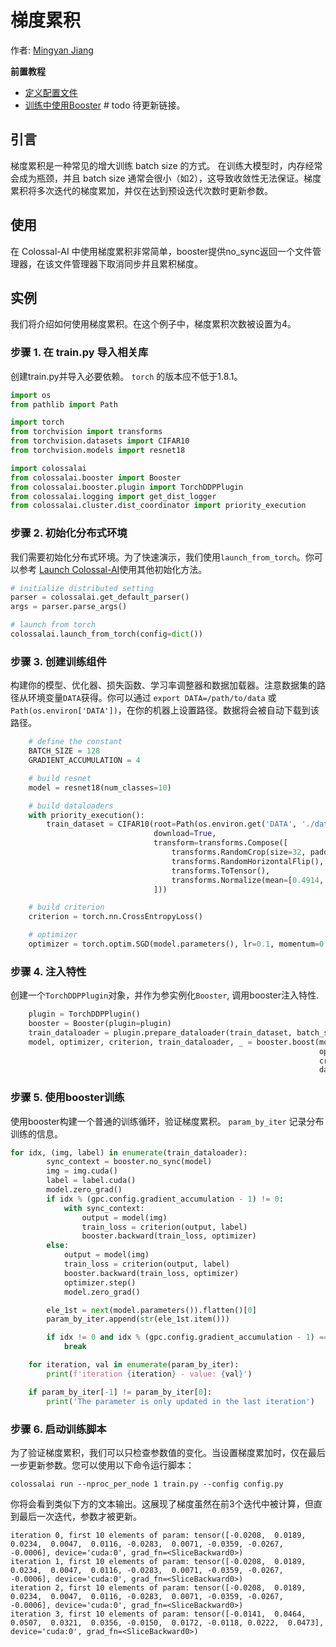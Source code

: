 # 梯度累积

作者: [Mingyan Jiang](https://github.com/jiangmingyan)

**前置教程**
- [定义配置文件](../basics/define_your_config.md)
- [训练中使用Booster](../basics/engine_trainer.md) # todo 待更新链接。

## 引言

梯度累积是一种常见的增大训练 batch size 的方式。 在训练大模型时，内存经常会成为瓶颈，并且 batch size 通常会很小（如2），这导致收敛性无法保证。梯度累积将多次迭代的梯度累加，并仅在达到预设迭代次数时更新参数。

## 使用

在 Colossal-AI 中使用梯度累积非常简单，booster提供no_sync返回一个文件管理器，在该文件管理器下取消同步并且累积梯度。

## 实例

我们将介绍如何使用梯度累积。在这个例子中，梯度累积次数被设置为4。

### 步骤 1. 在 train.py 导入相关库
创建train.py并导入必要依赖。 `torch` 的版本应不低于1.8.1。

```python
import os
from pathlib import Path

import torch
from torchvision import transforms
from torchvision.datasets import CIFAR10
from torchvision.models import resnet18

import colossalai
from colossalai.booster import Booster
from colossalai.booster.plugin import TorchDDPPlugin
from colossalai.logging import get_dist_logger
from colossalai.cluster.dist_coordinator import priority_execution
```

### 步骤 2. 初始化分布式环境

我们需要初始化分布式环境。为了快速演示，我们使用`launch_from_torch`。你可以参考 [Launch Colossal-AI](../basics/launch_colossalai.md)使用其他初始化方法。

```python
# initialize distributed setting
parser = colossalai.get_default_parser()
args = parser.parse_args()

# launch from torch
colossalai.launch_from_torch(config=dict())

```

### 步骤 3. 创建训练组件

构建你的模型、优化器、损失函数、学习率调整器和数据加载器。注意数据集的路径从环境变量`DATA`获得。你可以通过 `export DATA=/path/to/data` 或 `Path(os.environ['DATA'])`，在你的机器上设置路径。数据将会被自动下载到该路径。

```python
    # define the constant
    BATCH_SIZE = 128
    GRADIENT_ACCUMULATION = 4

    # build resnet
    model = resnet18(num_classes=10)

    # build dataloaders
    with priority_execution():
        train_dataset = CIFAR10(root=Path(os.environ.get('DATA', './data')),
                                download=True,
                                transform=transforms.Compose([
                                    transforms.RandomCrop(size=32, padding=4),
                                    transforms.RandomHorizontalFlip(),
                                    transforms.ToTensor(),
                                    transforms.Normalize(mean=[0.4914, 0.4822, 0.4465], std=[0.2023, 0.1994, 0.2010]),
                                ]))

    # build criterion
    criterion = torch.nn.CrossEntropyLoss()

    # optimizer
    optimizer = torch.optim.SGD(model.parameters(), lr=0.1, momentum=0.9, weight_decay=5e-4)
```

### 步骤 4. 注入特性
创建一个`TorchDDPPlugin`对象，并作为参实例化`Booster`, 调用booster注入特性.

```python
    plugin = TorchDDPPlugin()
    booster = Booster(plugin=plugin)
    train_dataloader = plugin.prepare_dataloader(train_dataset, batch_size=BATCH_SIZE, shuffle=True, drop_last=True)
    model, optimizer, criterion, train_dataloader, _ = booster.boost(model=model,
                                                                     optimizer=optimizer,
                                                                     criterion=criterion,
                                                                     dataloader=train_dataloader)
```

### 步骤 5. 使用booster训练
使用booster构建一个普通的训练循环，验证梯度累积。 `param_by_iter` 记录分布训练的信息。
```python
for idx, (img, label) in enumerate(train_dataloader):
        sync_context = booster.no_sync(model)
        img = img.cuda()
        label = label.cuda()
        model.zero_grad()
        if idx % (gpc.config.gradient_accumulation - 1) != 0:
            with sync_context:
                output = model(img)
                train_loss = criterion(output, label)
                booster.backward(train_loss, optimizer)
        else:
            output = model(img)
            train_loss = criterion(output, label)
            booster.backward(train_loss, optimizer)
            optimizer.step()
            model.zero_grad()

        ele_1st = next(model.parameters()).flatten()[0]
        param_by_iter.append(str(ele_1st.item()))

        if idx != 0 and idx % (gpc.config.gradient_accumulation - 1) == 0:
            break

    for iteration, val in enumerate(param_by_iter):
        print(f'iteration {iteration} - value: {val}')

    if param_by_iter[-1] != param_by_iter[0]:
        print('The parameter is only updated in the last iteration')

```

### 步骤 6. 启动训练脚本
为了验证梯度累积，我们可以只检查参数值的变化。当设置梯度累加时，仅在最后一步更新参数。您可以使用以下命令运行脚本：
```shell
colossalai run --nproc_per_node 1 train.py --config config.py
```

你将会看到类似下方的文本输出。这展现了梯度虽然在前3个迭代中被计算，但直到最后一次迭代，参数才被更新。

```text
iteration 0, first 10 elements of param: tensor([-0.0208,  0.0189,  0.0234,  0.0047,  0.0116, -0.0283,  0.0071, -0.0359, -0.0267, -0.0006], device='cuda:0', grad_fn=<SliceBackward0>)
iteration 1, first 10 elements of param: tensor([-0.0208,  0.0189,  0.0234,  0.0047,  0.0116, -0.0283,  0.0071, -0.0359, -0.0267, -0.0006], device='cuda:0', grad_fn=<SliceBackward0>)
iteration 2, first 10 elements of param: tensor([-0.0208,  0.0189,  0.0234,  0.0047,  0.0116, -0.0283,  0.0071, -0.0359, -0.0267, -0.0006], device='cuda:0', grad_fn=<SliceBackward0>)
iteration 3, first 10 elements of param: tensor([-0.0141,  0.0464,  0.0507,  0.0321,  0.0356, -0.0150,  0.0172, -0.0118, 0.0222,  0.0473], device='cuda:0', grad_fn=<SliceBackward0>)
```
